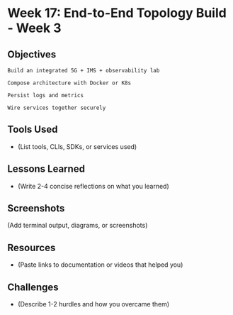 # Week 17: End-to-End Topology Build - Week 3

## Objectives
    Build an integrated 5G + IMS + observability lab

    Compose architecture with Docker or K8s

    Persist logs and metrics

    Wire services together securely

## Tools Used
- (List tools, CLIs, SDKs, or services used)

## Lessons Learned
- (Write 2-4 concise reflections on what you learned)

## Screenshots
(Add terminal output, diagrams, or screenshots)

## Resources
- (Paste links to documentation or videos that helped you)

## Challenges
- (Describe 1-2 hurdles and how you overcame them)
